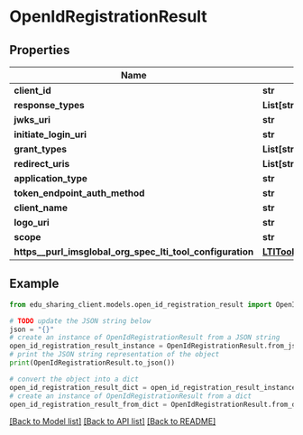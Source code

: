 # OpenIdRegistrationResult


## Properties

Name | Type | Description | Notes
------------ | ------------- | ------------- | -------------
**client_id** | **str** |  | [optional] 
**response_types** | **List[str]** |  | [optional] 
**jwks_uri** | **str** |  | [optional] 
**initiate_login_uri** | **str** |  | [optional] 
**grant_types** | **List[str]** |  | [optional] 
**redirect_uris** | **List[str]** |  | [optional] 
**application_type** | **str** |  | [optional] 
**token_endpoint_auth_method** | **str** |  | [optional] 
**client_name** | **str** |  | [optional] 
**logo_uri** | **str** |  | [optional] 
**scope** | **str** |  | [optional] 
**https__purl_imsglobal_org_spec_lti_tool_configuration** | [**LTIToolConfiguration**](LTIToolConfiguration.md) |  | [optional] 

## Example

```python
from edu_sharing_client.models.open_id_registration_result import OpenIdRegistrationResult

# TODO update the JSON string below
json = "{}"
# create an instance of OpenIdRegistrationResult from a JSON string
open_id_registration_result_instance = OpenIdRegistrationResult.from_json(json)
# print the JSON string representation of the object
print(OpenIdRegistrationResult.to_json())

# convert the object into a dict
open_id_registration_result_dict = open_id_registration_result_instance.to_dict()
# create an instance of OpenIdRegistrationResult from a dict
open_id_registration_result_from_dict = OpenIdRegistrationResult.from_dict(open_id_registration_result_dict)
```
[[Back to Model list]](../README.md#documentation-for-models) [[Back to API list]](../README.md#documentation-for-api-endpoints) [[Back to README]](../README.md)


